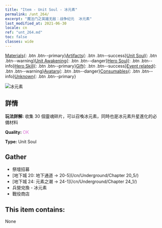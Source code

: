 ```yaml
---
title: "Item - Unit Soul - 冰元素"
permalink: /unt_264/
excerpt: "魔法门之英雄无敌：战争纪元  冰元素"
last_modified_at: 2021-06-30
locale: cn
ref: "unt_264.md"
toc: false
classes: wide
---
```

 [Materials](/ItemsCN/){: .btn .btn--primary}[Artifacts](/ItemsCN/Artifacts/){: .btn .btn--success}[Unit Soul](/ItemsCN/UnitSoul/){: .btn .btn--warning}[Unit Awakening](/ItemsCN/UnitAwakening/){: .btn .btn--danger}[Hero Soul](/ItemsCN/HeroSoul/){: .btn .btn--info}[Hero Skill](/ItemsCN/HeroSkill/){: .btn .btn--primary}[Gift](/ItemsCN/Gift/){: .btn .btn--success}[Event related](/ItemsCN/Events/){: .btn .btn--warning}[Avatars](/ItemsCN/Avatars/){: .btn .btn--danger}[Consumables](/ItemsCN/Consumables/){: .btn .btn--info}[Unknown](/ItemsCN/Unknown/){: .btn .btn--primary}

 ![冰元素](/images/u/ti_bingyuansu2.jpg)

## 詳情
 **玩法詳解:** 收集 30 個靈魂碎片，可以召喚冰元素，同時也是冰元素升星進化的必備材料

 **Quality:** <span style="color: #DA70D6">OK</span>

 **Type:** Unit Soul

## Gather

*    祭壇招募 
*    [地下城 20: 地下通道 -> 20-5](/cn/Underground/Chapter 20_5/) 
*    [地下城 24: 元素之潮 -> 24-1](/cn/Underground/Chapter 24_1/) 
*    兵營兌換 - 冰元素 
*    戰役商店 

## This item contains:

  None

